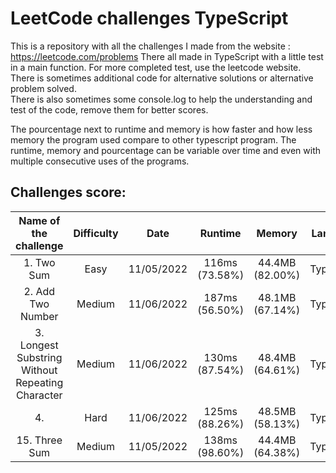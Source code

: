 # LeetCode challenges TypeScript

This is a repository with all the challenges I made from the website : https://leetcode.com/problems There all made in
TypeScript with a little test in a main function. For more completed test, use the leetcode website.  
There is sometimes additional code for alternative solutions or alternative problem solved.  
There is also sometimes some console.log to help the understanding and test of the code, remove them for better scores.

The pourcentage next to runtime and memory is how faster and how less memory the program used compare to other
typescript program. The runtime, memory and pourcentage can be variable over time and even with multiple consecutive
uses of the programs.

## Challenges score:

|              Name of the challenge               | Difficulty |    Date    |    Runtime     |     Memory      |  Language  |
| :----------------------------------------------: | :--------: | :--------: | :------------: | :-------------: | :--------: |
|                    1. Two Sum                    |    Easy    | 11/05/2022 | 116ms (73.58%) | 44.4MB (82.00%) | TypeScript |
|                2. Add Two Number                 |   Medium   | 11/06/2022 | 187ms (56.50%) | 48.1MB (67.14%) | TypeScript |
| 3. Longest Substring Without Repeating Character |   Medium   | 11/06/2022 | 130ms (87.54%) | 48.4MB (64.61%) | TypeScript |
|                        4.                        |    Hard    | 11/06/2022 | 125ms (88.26%) | 48.5MB (58.13%) | TypeScript |
|                  15. Three Sum                   |   Medium   | 11/05/2022 | 138ms (98.60%) | 44.4MB (64.38%) | TypeScript |
